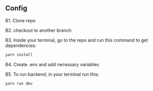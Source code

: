 ## Config
B1. Clone repo 

B2. checkout to another branch

B3. Inside your terminal, go to the repo and run this command to get dependencies:
```bash
yarn install
```
B4. Create .env and add necessary variables

B5. To run backend, in your terminal run this:
```bash
yarn run dev
```
